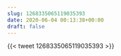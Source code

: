 ```yaml
---
slug: 1268335065119035393
date: 2020-06-04 00:13:38+00:00
draft: false
---
```


{{< tweet 1268335065119035393 >}}
